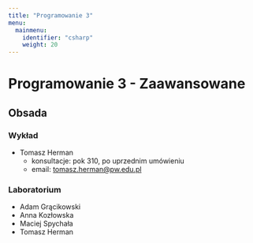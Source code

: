 ```yaml
---
title: "Programowanie 3"
menu:
  mainmenu:
    identifier: "csharp"
    weight: 20
---
```


# Programowanie 3 - Zaawansowane

## Obsada

### Wykład

- Tomasz Herman
  - konsultacje: pok 310, po uprzednim umówieniu
  - email: tomasz.herman@pw.edu.pl

### Laboratorium

- Adam Grącikowski
- Anna Kozłowska
- Maciej Spychała
- Tomasz Herman
